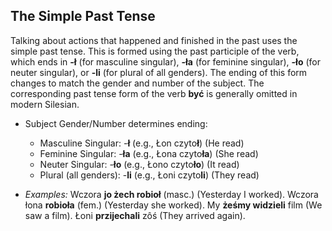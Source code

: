 ## The Simple Past Tense

Talking about actions that happened and finished in the past uses the simple past tense. This is formed using the past participle of the verb, which ends in **-ł** (for masculine singular), **-ła** (for feminine singular), **-ło** (for neuter singular), or **-li** (for plural of all genders). The ending of this form changes to match the gender and number of the subject. The corresponding past tense form of the verb **być** is generally omitted in modern Silesian.

* Subject Gender/Number determines ending:
    * Masculine Singular: -**ł** (e.g., Łon czyto**ł**) (He read)
    * Feminine Singular: -**ła** (e.g., Łona czyto**ła**) (She read)
    * Neuter Singular: -**ło** (e.g., Łono czyto**ło**) (It read)
    * Plural (all genders): -**li** (e.g., Łoni czyto**li**) (They read)

* *Examples:* Wczora **jo żech robioł** (masc.) (Yesterday I worked). Wczora łona **robioła** (fem.) (Yesterday she worked). My **żeśmy widzieli** film (We saw a film). Łoni **przijechali** zôś (They arrived again).